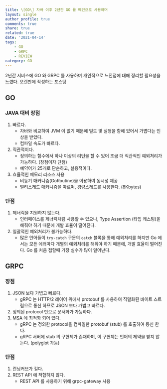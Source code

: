 ```yaml
---
title: \[GO\] 자바 이후 2년간 GO 를 메인으로 사용하며
layout: single
author_profile: true
comments: true
share: true
related: true
date: '2021-04-14'
tags:
    - GO
    - GRPC
    - REVIEW
category: GO
---
```


2년간 서비스에 GO 와 GRPC 를 사용하며 개인적으로 느낀점에 대해 정리할 필요성을 느꼈다. 오랜만에 작성하는 포스팅

## GO
### JAVA 대비 장점
1. 빠르다.  
    * 자바와 비교하여 JVM 이 없기 때문에 빌드 및 실행을 함에 있어서 가볍다는 인상을 받았다.
    * 컴파일 속도가 빠르다.
2. 직관적이다. 
    * 정의하는 함수에서 하나 이상의 리턴을 할 수 있어 조금 더 직관적인 예외처리가 가능하다. (장점이자 단점)
    * 예약어가 25개로 단순하고, 실용적이다.
3. 효율적인 메모리 리소스 사용
    * 비동기 매커니즘(GoRoutine)을 이용하여 동시성 제공
    * 멀티스레드 매커니즘을 따르며, 경량스레드를 사용한다. (8Kbytes)

### 단점
1. 제너릭을 지원하지 않는다.  
    * 인터페이스를 제너릭처럼 사용할 수 있으나, Type Assertion (타입 캐스팅)을 해줘야 하기 때문에 개발 효율이 떨어진다.
2. 일괄적인 예외처리가 불가능하다.
    * 많은 언어들이 `try-catch` 구문의 `catch` 블록을 통해 예외처리를 하지만 Go 에서는 모든 에러마다 개별의 예외처리를 해줘야 하기 때문에, 개발 효율이 떨어진다. Go 를 처음 접할때 가장 실수가 많이 일어난다.

## GRPC
### 장점
1. JSON 보다 가볍고 빠르다.  
    * gRPC 는 HTTP/2 레이어 위에서 protobuf 를 사용하여 직렬화된 바이트 스트림으로 통신 하므로 JSON 보다 가볍고 빠르다.
2. 정의된 protocol 만으로 문서화가 가능하다.
3. MSA 에 최적화 되어 있다.  
    * gRPC 는 정의한 protocol을 컴파일한 protobuf (stub) 를 호출하여 통신 한다.
    * gRPC 서버에 stub 의 구현체가 존재하며, 이 구현체는 언어의 제약을 받지 않는다. (polyglot 가능)
    
### 단점
1. 런닝커브가 길다.
2. REST API 에 적합하지 않다.  
    * REST API 를 사용하기 위해 grpc-gateway 사용